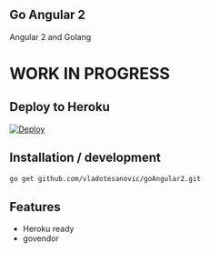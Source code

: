 ## Go Angular 2

Angular 2 and Golang

# WORK IN PROGRESS

## Deploy to Heroku 

[![Deploy](https://www.herokucdn.com/deploy/button.png)](https://heroku.com/deploy)


## Installation / development

```bash
go get github.com/vladotesanovic/goAngular2.git
```

## Features

* Heroku ready
* govendor